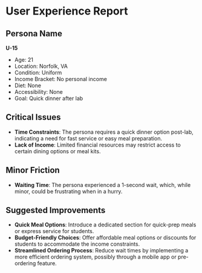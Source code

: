 # User Experience Report

## Persona Name
**U-15**  
- Age: 21  
- Location: Norfolk, VA  
- Condition: Uniform  
- Income Bracket: No personal income  
- Diet: None  
- Accessibility: None  
- Goal: Quick dinner after lab  

## Critical Issues
- **Time Constraints**: The persona requires a quick dinner option post-lab, indicating a need for fast service or easy meal preparation.
- **Lack of Income**: Limited financial resources may restrict access to certain dining options or meal kits.

## Minor Friction
- **Waiting Time**: The persona experienced a 1-second wait, which, while minor, could be frustrating when in a hurry.

## Suggested Improvements
- **Quick Meal Options**: Introduce a dedicated section for quick-prep meals or express service for students.
- **Budget-Friendly Choices**: Offer affordable meal options or discounts for students to accommodate the income constraints.
- **Streamlined Ordering Process**: Reduce wait times by implementing a more efficient ordering system, possibly through a mobile app or pre-ordering feature.